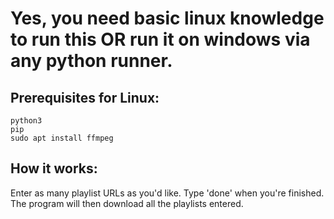 # Yes, you need basic linux knowledge to run this OR run it on windows via any python runner.

## Prerequisites for Linux:
```
python3
pip
sudo apt install ffmpeg
```

## How it works:

Enter as many playlist URLs as you'd like.
Type 'done' when you're finished.
The program will then download all the playlists entered.
